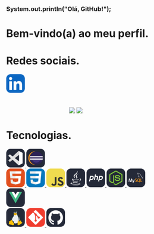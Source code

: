 ### System.out.println("Olá, GitHub!");

# Bem-vindo(a) ao meu perfil.

# Redes sociais.
<div style = "display: flex">

<div>
<a href="https://www.linkedin.com/in/aleft-silva/" target="_blank">
    <img align="center" alt="LinkedIn" src="https://raw.githubusercontent.com/tandpfun/skill-icons/59059d9d1a2c092696dc66e00931cc1181a4ce1f/icons/LinkedIn.svg" width="50px" height="50px">
</a>
    
#
<div align="center">
  <img height="180em" src="https://github-readme-stats.vercel.app/api?username=alefthiago&show_icons=true&theme=dracula"/>
  <img height="170em" src="https://github-readme-stats.vercel.app/api/top-langs/?username=alefthiago&layout=compact&langs_count=7&theme=dracula"/>
</div>

# Tecnologias.
<div style="display: inline_block">
<a href = "https://code.visualstudio.com/">
    <img aling = "center" alt = "VsCode" src = "https://raw.githubusercontent.com/tandpfun/skill-icons/59059d9d1a2c092696dc66e00931cc1181a4ce1f/icons/VSCode-Dark.svg" width = "50px" heigth = "50px">

  <a href = "https://www.eclipse.org/downloads/">
    <img aling = "center" alt = "eclipse" src = "https://raw.githubusercontent.com/tandpfun/skill-icons/59059d9d1a2c092696dc66e00931cc1181a4ce1f/icons/Eclipse-Dark.svg" width = "50px" heigth = "50px">
</div>

<div style="display: inline_block">
    <img aling = "center" alt = "html" src = "https://raw.githubusercontent.com/tandpfun/skill-icons/59059d9d1a2c092696dc66e00931cc1181a4ce1f/icons/HTML.svg" width = "50px" heigth = "50px">
    <img aling = "center" alt = "css" src = "https://raw.githubusercontent.com/tandpfun/skill-icons/59059d9d1a2c092696dc66e00931cc1181a4ce1f/icons/CSS.svg" width = "50px" heigth = "50px">
    <img aling = "center" alt = "js" src = "https://raw.githubusercontent.com/tandpfun/skill-icons/59059d9d1a2c092696dc66e00931cc1181a4ce1f/icons/JavaScript.svg" width = "50px" heigth = "50px">
    <img aling = "center" alt = "JAVA" src = "https://raw.githubusercontent.com/tandpfun/skill-icons/59059d9d1a2c092696dc66e00931cc1181a4ce1f/icons/Java-Dark.svg" width = "50px" heigth = "50px">
    <img aling = "center" alt = "PHP" src = "https://raw.githubusercontent.com/tandpfun/skill-icons/59059d9d1a2c092696dc66e00931cc1181a4ce1f/icons/PHP-Dark.svg" width = "50px" heigth = "50px">
    <img aling = "center" alt = "NodeJs" src = "https://raw.githubusercontent.com/tandpfun/skill-icons/59059d9d1a2c092696dc66e00931cc1181a4ce1f/icons/NodeJS-Dark.svg" width = "50px" heigth = "50px">
    <img aling = "center" alt = "Mysql" src = "https://raw.githubusercontent.com/tandpfun/skill-icons/59059d9d1a2c092696dc66e00931cc1181a4ce1f/icons/MySQL-Dark.svg" width = "50px" heigth = "50px">
</div>

<div style="display: inline_block">
    <img aling = "center" alt = "Vue" src = "https://raw.githubusercontent.com/tandpfun/skill-icons/59059d9d1a2c092696dc66e00931cc1181a4ce1f/icons/VueJS-Dark.svg" width = "50px" heigth = "50px">    
</div>

<div style="display: inline_block">
    <img aling = "center" alt = "linux" src = "https://raw.githubusercontent.com/tandpfun/skill-icons/59059d9d1a2c092696dc66e00931cc1181a4ce1f/icons/Linux-Dark.svg" width = "50px" heigth = "50px">    
    <img aling = "center" alt = "Git" src = "https://raw.githubusercontent.com/tandpfun/skill-icons/59059d9d1a2c092696dc66e00931cc1181a4ce1f/icons/Git.svg" width = "50px" heigth = "50px">
    <img aling = "center" alt = "GitHub" src = "https://raw.githubusercontent.com/tandpfun/skill-icons/59059d9d1a2c092696dc66e00931cc1181a4ce1f/icons/Github-Dark.svg" width = "50px" heigth = "50px">
</div>
